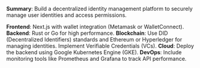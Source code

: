 **Summary**: Build a decentralized identity management platform to securely manage user identities and access permissions.

**Frontend**: Next.js with wallet integration (Metamask or WalletConnect).
**Backend**: Rust or Go for high performance.
**Blockchain**:
	Use DID (Decentralized Identifiers) standards and Ethereum or Hyperledger for managing identities.
	Implement Verifiable Credentials (VCs).
**Cloud**: Deploy the backend using Google Kubernetes Engine (GKE).
**DevOps**: Include monitoring tools like Prometheus and Grafana to track API performance.